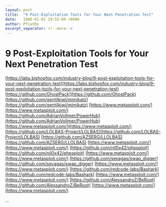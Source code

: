 ```yaml
---
layout: post
title:  "9 Post-Exploitation Tools for Your Next Penetration Test"
date:   1990-01-01 19:55:00 +0000
author: PfiatDe
excerpt_separator: <!--more-->
---
```


# 9 Post-Exploitation Tools for Your Next Penetration Test
[https://labs.bishopfox.com/industry-blog/9-post-exploitation-tools-for-your-next-penetration-test](https://labs.bishopfox.com/industry-blog/9-post-exploitation-tools-for-your-next-penetration-test)
[https://github.com/GhostPack](https://github.com/GhostPack)
[https://github.com/gentilkiwi/mimikatz](https://github.com/gentilkiwi/mimikatz)
[https://www.metasploit.com/](https://www.metasploit.com/)
[https://github.com/AdrianVollmer/PowerHub](https://github.com/AdrianVollmer/PowerHub)
[https://www.metasploit.com/](https://www.metasploit.com/)
[https://github.com/LOLBAS-Project/LOLBAS](https://github.com/LOLBAS-Project/LOLBAS)
[https://github.com/AZSERG/LLOLBAS](https://github.com/AZSERG/LLOLBAS)
[https://www.metasploit.com/](https://www.metasploit.com/)
[https://github.com/nil0x42/phpsploit](https://github.com/nil0x42/phpsploit)
[https://www.metasploit.com/](https://www.metasploit.com/)
[https://github.com/sevagas/swap_digger](https://github.com/sevagas/swap_digger)
[https://www.metasploit.com/](https://www.metasploit.com/)
[https://github.com/redcode-labs/Bashark](https://github.com/redcode-labs/Bashark)
[https://www.metasploit.com/](https://www.metasploit.com/)
[https://github.com/AlessandroZ/BeRoot](https://github.com/AlessandroZ/BeRoot)
[https://www.metasploit.com/](https://www.metasploit.com/)

...
<!--more-->
